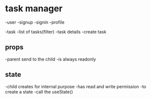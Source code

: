 # task manager

-user
    -signup
    -signin
    -profile

-task
    -list of tasks(filter)
    -task details
    -create task

## props
 -parent send to the child
 -is always readonly

 ## state
 -child creates for internal purpose
 -has read and write permission
 -to create a state
  -call the useState()